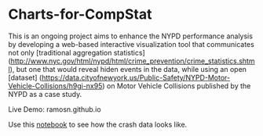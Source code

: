 # Charts-for-CompStat

This is an ongoing project aims to enhance the NYPD performance analysis by developing a web-based interactive visualization tool that communicates not only [traditional aggregation statistics] (http://www.nyc.gov/html/nypd/html/crime_prevention/crime_statistics.shtml), but one that would reveal hiden events in the data, while using an open [dataset] (https://data.cityofnewyork.us/Public-Safety/NYPD-Motor-Vehicle-Collisions/h9gi-nx95) on Motor Vehicle Collisions published by the NYPD as a case study.

 Live Demo: ramosn.github.io

Use this [notebook](http://nbviewer.ipython.org/github/NYU-CS6313-Projects/sp2015-group23/blob/master/data/data_explr.ipynb) to see how the crash data looks like. 
